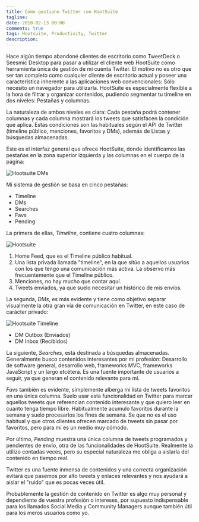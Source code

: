 ```yaml
---
title: Cómo gestiono Twitter con HootSuite
tagline:
date: 2010-02-13 00:00
comments: true
tags: Hootsuite, Productivity, Twitter
description:
---
```


Hace algún tiempo abandoné clientes de escritorio como TweetDeck o Seesmic Desktop para pasar a utilizar el cliente web HootSuite como herramienta única de gestión de mi cuenta Twitter. El motivo no es otro que ser tan completo como cualquier cliente de escritorio actual y poseer una característica inherente a las aplicaciones web convencionales: Sólo necesito un navegador para utilizarla.
HootSuite es especialmente flexible a la hora de filtrar y organizar contenidos, pudiendo segmentar tu timeline en dos niveles: Pestañas y columnas.

La naturaleza de ambos niveles es clara: Cada pestaña podrá contener columnas y cada columna mostrará los tweets que satisfacen la condición que aplica. Estas condiciones son las habituales según el API de Twitter (timeline público, menciones, favoritos y DMs), además de Listas y búsquedas almacenadas.

Este es el interfaz general que ofrece HootSuite, donde identificamos las pestañas en la zona superior izquierda y las columnas en el cuerpo de la página:

![Hootsuite DMs](/articles/2010-02-13-como-gestiono-twitter-desde-hootsuite/hootsuite-DMs.jpg)

Mi sistema de gestión se basa en cinco pestañas:

* Timeline
* DMs
* Searches
* Favs
* Pending

La primera de ellas, *Timeline*, contiene cuatro columnas:

![Hootsuite](/articles/2010-02-13-como-gestiono-twitter-desde-hootsuite/hootsuite-main.jpg)

1. Home Feed, que es el Timeline público habitual.
1. Una lista privada llamada "timeline", en la que sitúo a aquellos usuarios con los que tengo una comunicación más activa. La observo más frecuentemente que el Timeline público.
1. Menciones, no hay mucho que contar aquí.
1. Tweets enviados, ya que suelo necesitar un histórico de mis envíos.

La segunda, *DMs*, es más evidente y tiene como objetivo separar visualmente la otra gran vía de comunicación en Twitter, en este caso de carácter privado:

![Hootsuite Timeline](/articles/2010-02-13-como-gestiono-twitter-desde-hootsuite/hootsuite-Timeline.jpg)

* DM Outbox (Enviados)
* DM Inbox (Recibidos)

La siguiente, *Searches*, está destinada a búsquedas almacenadas. Generalmente busco contenidos interesantes por mi profesión: Desarrollo de software general, desarrollo web, frameworks MVC, frameworks JavaScript y un largo etcétera. Es una fuente importante de usuarios a seguir, ya que generan el contenido relevante para mí.

*Favs* también es evidente, simplemente alberga mi lista de tweets favoritos en una única columna. Suelo usar esta funcionalidad en Twitter para marcar aquellos tweets que referencian contenido interesante y que quiero leer en cuanto tenga tiempo libre. Habitualmente acumulo favoritos durante la semana y suelo procesarlos los fines de semana. Se que no es el uso habitual y que otros clientes ofrecen marcado de tweets sin pasar por favoritos, pero para mí es un medio muy cómodo.

Por último, *Pending* muestra una única columna de tweets programados y pendientes de envío, otra de las funcionalidades de HootSuite. Realmente la utilizo contadas veces, pero su especial naturaleza me obliga a aislarla del contenido en tiempo real.

Twitter es una fuente inmensa de contenidos y una correcta organización evitará que pasemos por alto tweets y enlaces relevantes y nos ayudará a aislar el "ruido" que es pocas veces útil.

Probablemente la gestión de contenido en Twitter es algo muy personal y dependiente de vuestra profesión o intereses, por supuesto indispensable para los llamados Social Media y Community Managers aunque también útil para los meros usuarios como yo.
